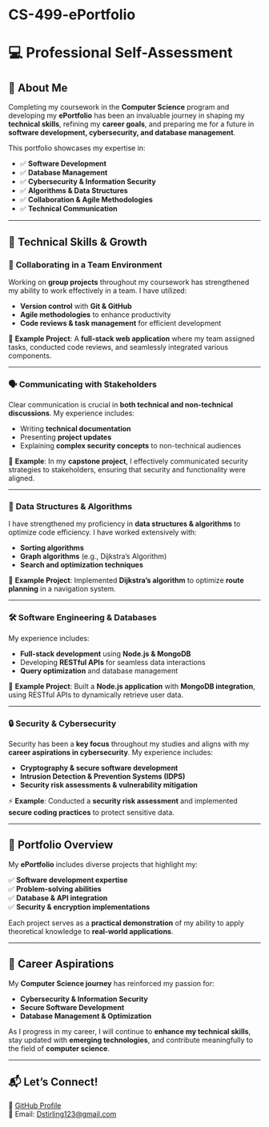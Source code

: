 # CS-499-ePortfolio


# 💻 **Professional Self-Assessment**

## 🚀 About Me
Completing my coursework in the **Computer Science** program and developing my **ePortfolio** has been an invaluable journey in shaping my **technical skills**, refining my **career goals**, and preparing me for a future in **software development, cybersecurity, and database management**. 

This portfolio showcases my expertise in:
- ✅ **Software Development**
- ✅ **Database Management**
- ✅ **Cybersecurity & Information Security**
- ✅ **Algorithms & Data Structures**
- ✅ **Collaboration & Agile Methodologies**
- ✅ **Technical Communication**

---

## 🎯 **Technical Skills & Growth**

### 👥 **Collaborating in a Team Environment**
Working on **group projects** throughout my coursework has strengthened my ability to work effectively in a team. I have utilized:
- **Version control** with **Git & GitHub**
- **Agile methodologies** to enhance productivity
- **Code reviews & task management** for efficient development

🚀 **Example Project**: A **full-stack web application** where my team assigned tasks, conducted code reviews, and seamlessly integrated various components.

---

### 🗣️ **Communicating with Stakeholders**
Clear communication is crucial in **both technical and non-technical discussions**. My experience includes:
- Writing **technical documentation**
- Presenting **project updates**
- Explaining **complex security concepts** to non-technical audiences

🎯 **Example**: In my **capstone project**, I effectively communicated security strategies to stakeholders, ensuring that security and functionality were aligned.

---

### 🔢 **Data Structures & Algorithms**
I have strengthened my proficiency in **data structures & algorithms** to optimize code efficiency. I have worked extensively with:
- **Sorting algorithms**
- **Graph algorithms** (e.g., Dijkstra’s Algorithm)
- **Search and optimization techniques**

📌 **Example Project**: Implemented **Dijkstra’s algorithm** to optimize **route planning** in a navigation system.

---

### 🛠 **Software Engineering & Databases**
My experience includes:
- **Full-stack development** using **Node.js & MongoDB**
- Developing **RESTful APIs** for seamless data interactions
- **Query optimization** and database management

📂 **Example Project**: Built a **Node.js application** with **MongoDB integration**, using RESTful APIs to dynamically retrieve user data.

---

### 🔒 **Security & Cybersecurity**
Security has been a **key focus** throughout my studies and aligns with my **career aspirations in cybersecurity**. My experience includes:
- **Cryptography & secure software development**
- **Intrusion Detection & Prevention Systems (IDPS)**
- **Security risk assessments & vulnerability mitigation**

⚡ **Example**: Conducted a **security risk assessment** and implemented **secure coding practices** to protect sensitive data.

---

## 📁 **Portfolio Overview**
My **ePortfolio** includes diverse projects that highlight my:

✅ **Software development expertise**  
✅ **Problem-solving abilities**  
✅ **Database & API integration**  
✅ **Security & encryption implementations**  

Each project serves as a **practical demonstration** of my ability to apply theoretical knowledge to **real-world applications**.

---

## 🎯 **Career Aspirations**
My **Computer Science journey** has reinforced my passion for:
- **Cybersecurity & Information Security**
- **Secure Software Development**
- **Database Management & Optimization**

As I progress in my career, I will continue to **enhance my technical skills**, stay updated with **emerging technologies**, and contribute meaningfully to the field of **computer science**.

---

## 📬 **Let’s Connect!**
🔗 [GitHub Profile](https://github.com/Stir12)  
📧 Email: Dstirling123@gmail.com 


